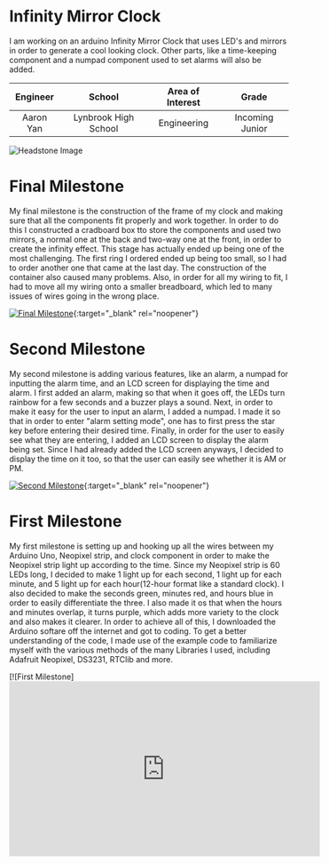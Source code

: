 ﻿# Infinity Mirror Clock
I am working on an arduino Infinity Mirror Clock that uses LED's and mirrors in order to generate a cool looking clock. Other parts, like a time-keeping component and a numpad component used to set alarms will also be added.

| **Engineer** | **School** | **Area of Interest** | **Grade** |
|:--:|:--:|:--:|:--:|
| Aaron Yan | Lynbrook High School | Engineering | Incoming Junior

![Headstone Image](https://bluestampengineering.com/wp-content/uploads/2016/05/improve.jpg)
  
# Final Milestone
My final milestone is the construction of the frame of my clock and making sure that all the components fit properly and work together. In order to do this I constructed a cradboard box tto store the components and used two mirrors, a normal one at the back and two-way one at the front, in order to create the infinity effect. This stage has actually ended up being one of the most challenging. The first ring I ordered ended up being too small, so I had to order another one that came at the last day. The construction of the container also caused many problems. Also, in order for all my wiring to fit, I had to move all my wiring onto a smaller breadboard, which led to many issues of wires going in the wrong place.

[![Final Milestone](https://res.cloudinary.com/marcomontalbano/image/upload/v1612573869/video_to_markdown/images/youtube--F7M7imOVGug-c05b58ac6eb4c4700831b2b3070cd403.jpg )](https://www.youtube.com/watch?v=F7M7imOVGug&feature=emb_logo "Final Milestone"){:target="_blank" rel="noopener"}

# Second Milestone
My second milestone is adding various features, like an alarm, a numpad for inputting the alarm time, and an LCD screen for displaying the time and alarm. I first added an alarm, making so that when it goes off, the LEDs  turn rainbow for a few seconds and a buzzer plays a sound. Next, in order to make it easy for the user to input an alarm, I added a numpad. I made it so that in order to enter "alarm setting mode", one has to first press the star key before entering their desired time. Finally, in order for the user to easily see what they are entering, I added an LCD screen to display the alarm being set. Since I had already added the LCD screen anyways, I decided to display the time on it too, so that the user can easily see whether it is AM or PM.

[![Second Milestone](https://res.cloudinary.com/marcomontalbano/image/upload/v1612574014/video_to_markdown/images/youtube--y3VAmNlER5Y-c05b58ac6eb4c4700831b2b3070cd403.jpg)](https://www.youtube.com/watch?v=y3VAmNlER5Y&feature=emb_logo "Second Milestone"){:target="_blank" rel="noopener"}
# First Milestone
  
My first milestone is setting up and hooking up all the wires between my Arduino Uno, Neopixel strip, and clock component in order to make the Neopixel strip light up according to the time. Since my Neopixel strip is 60 LEDs long, I decided to make 1 light up for each second, 1 light up for each minute, and 5 light up for each hour(12-hour format like a standard clock). I also decided to make the seconds green, minutes red, and hours blue in order to easily differentiate the three. I also made it os that when the hours and minutes overlap, it turns purple, which adds more variety to the clock and also makes it clearer. In order to achieve all of this, I downloaded the Arduino softare off the internet and got to coding. To get a better understanding of the code, I made use of the example code to familiarize myself with the various methods of the many Libraries I used, including Adafruit Neopixel, DS3231, RTClib and more.

[![First Milestone]<html><iframe width="560" height="315" src="https://www.youtube.com/embed/-K1nevuzlrw" title="YouTube video player" frameborder="0" allow="accelerometer; autoplay; clipboard-write; encrypted-media; gyroscope; picture-in-picture" allowfullscreen></iframe></html>
